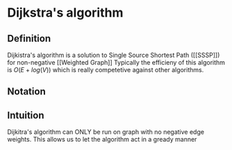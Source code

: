 # Dijkstra's algorithm
## Definition
Dijkistra's algorithm is a solution to Single Source Shortest Path ([[SSSP]]) for non-negative [[Weighted Graph]]
Typically the efficieny of this algorithm is $O(E+log(V))$ which is really competetive against other algorithms.

## Notation

## Intuition
Dijkitra's algorithm can ONLY be run on graph with no negative edge weights. This allows us to let the algorithm act in a gready manner